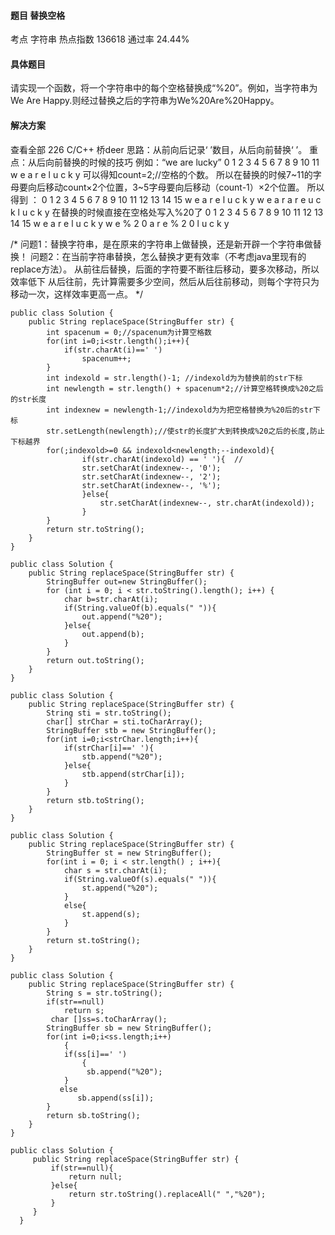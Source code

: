 #### 题目    替换空格

考点    字符串	热点指数    136618	通过率    24.44%

#### 具体题目

请实现一个函数，将一个字符串中的每个空格替换成“%20”。例如，当字符串为We Are Happy.则经过替换之后的字符串为We%20Are%20Happy。

#### 解决方案

查看全部
226
C/C++
桥deer
思路：从前向后记录‘ ’数目，从后向前替换‘ ’。 重点：从后向前替换的时候的技巧 例如：“we are lucky” 
0 1 2 3 4 5 6 7 8 9 10 11
w e a r e l u c k y
可以得知count=2;//空格的个数。
  所以在替换的时候7~11的字母要向后移动count×2个位置，3~5字母要向后移动（count-1）×2个位置。 所以得到 ：
0 1 2 3 4 5 6 7 8 9 10 11 12 13 14 15
w e   a r e   l u c  k y 
w e   a r a r e u c  k l u c k y
在替换的时候直接在空格处写入%20了
0 1 2 3 4 5 6 7 8 9 10 11 12 13 14 15
w e   a r e   l u c  k y 
w e % 2 0 a r e % 2  0 l u c k y

/*
问题1：替换字符串，是在原来的字符串上做替换，还是新开辟一个字符串做替换！
问题2：在当前字符串替换，怎么替换才更有效率（不考虑java里现有的replace方法）。
	  从前往后替换，后面的字符要不断往后移动，要多次移动，所以效率低下
      从后往前，先计算需要多少空间，然后从后往前移动，则每个字符只为移动一次，这样效率更高一点。
*/
```
public class Solution {
    public String replaceSpace(StringBuffer str) {
    	int spacenum = 0;//spacenum为计算空格数
		for(int i=0;i<str.length();i++){
			if(str.charAt(i)==' ')
				spacenum++;
		}
		int indexold = str.length()-1; //indexold为为替换前的str下标
		int newlength = str.length() + spacenum*2;//计算空格转换成%20之后的str长度
		int indexnew = newlength-1;//indexold为为把空格替换为%20后的str下标
		str.setLength(newlength);//使str的长度扩大到转换成%20之后的长度,防止下标越界
		for(;indexold>=0 && indexold<newlength;--indexold){  
				if(str.charAt(indexold) == ' '){  //
				str.setCharAt(indexnew--, '0');
				str.setCharAt(indexnew--, '2');
				str.setCharAt(indexnew--, '%');
				}else{
					str.setCharAt(indexnew--, str.charAt(indexold));
				}
		}
		return str.toString();
    }
}
```
```
public class Solution {
    public String replaceSpace(StringBuffer str) {
        StringBuffer out=new StringBuffer();
        for (int i = 0; i < str.toString().length(); i++) {
            char b=str.charAt(i);
            if(String.valueOf(b).equals(" ")){
                out.append("%20");
            }else{
                out.append(b);
            }
        }
        return out.toString();  	
    }
}
```
```
public class Solution {
    public String replaceSpace(StringBuffer str) {
        String sti = str.toString();
    	char[] strChar = sti.toCharArray();
        StringBuffer stb = new StringBuffer();
        for(int i=0;i<strChar.length;i++){
            if(strChar[i]==' '){
                stb.append("%20");
            }else{
                stb.append(strChar[i]);
            }
        }
        return stb.toString();
    }
}
```
```
public class Solution {
    public String replaceSpace(StringBuffer str) {
        StringBuffer st = new StringBuffer();
        for(int i = 0; i < str.length() ; i++){
            char s = str.charAt(i);
            if(String.valueOf(s).equals(" ")){
                st.append("%20");
            }
            else{
                st.append(s);
            }
        }
        return st.toString();
    }
}
```
```
public class Solution {
    public String replaceSpace(StringBuffer str) {
        String s = str.toString();
        if(str==null)
            return s;
         char []ss=s.toCharArray();
        StringBuffer sb = new StringBuffer();
        for(int i=0;i<ss.length;i++)
            {
            if(ss[i]==' ')
                {
                 sb.append("%20");
            }
           else 
               sb.append(ss[i]);
        }
        return sb.toString();
    }
}
```
```
public class Solution {
     public String replaceSpace(StringBuffer str) {
         if(str==null){
             return null;
         }else{
             return str.toString().replaceAll(" ","%20");
         }
     }
  } 
```